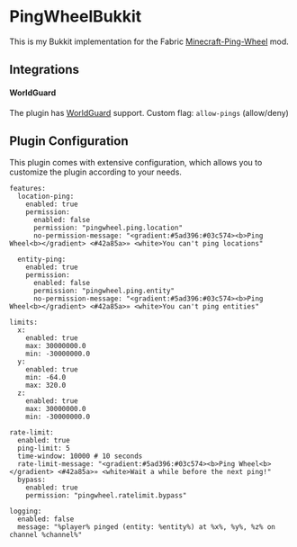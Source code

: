 # PingWheelBukkit

This is my Bukkit implementation for the Fabric [Minecraft-Ping-Wheel](https://github.com/LukenSkyne/Minecraft-Ping-Wheel/) mod.

## Integrations

#### WorldGuard
The plugin has [WorldGuard](https://github.com/EngineHub/WorldGuard) support. Custom flag: `allow-pings` (allow/deny)

## Plugin Configuration

This plugin comes with extensive configuration, which allows you to customize the plugin according to your needs.

```
features:
  location-ping:
    enabled: true
    permission:
      enabled: false
      permission: "pingwheel.ping.location"
      no-permission-message: "<gradient:#5ad396:#03c574><b>Ping Wheel<b></gradient> <#42a85a>» <white>You can't ping locations"

  entity-ping:
    enabled: true
    permission:
      enabled: false
      permission: "pingwheel.ping.entity"
      no-permission-message: "<gradient:#5ad396:#03c574><b>Ping Wheel<b></gradient> <#42a85a>» <white>You can't ping entities"

limits:
  x:
    enabled: true
    max: 30000000.0
    min: -30000000.0
  y:
    enabled: true
    min: -64.0
    max: 320.0
  z:
    enabled: true
    max: 30000000.0
    min: -30000000.0

rate-limit:
  enabled: true
  ping-limit: 5
  time-window: 10000 # 10 seconds
  rate-limit-message: "<gradient:#5ad396:#03c574><b>Ping Wheel<b></gradient> <#42a85a>» <white>Wait a while before the next ping!"
  bypass:
    enabled: true
    permission: "pingwheel.ratelimit.bypass"

logging:
  enabled: false
  message: "%player% pinged (entity: %entity%) at %x%, %y%, %z% on channel %channel%"
```
